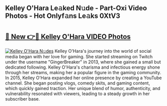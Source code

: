 ## Kelley O'Hara Le𝚊ked N𝚞de - Part-Oxi Video Photos - Hot Onlyf𝚊ns Le𝚊ks 0XtV3

# <h2><a href="http://ab89009.deff.icu/?id=Kelley+O%27Hara">🔗 New 👉🔴 Kelley O'Hara VIDEO Photos</a></h2>

[![Kelley O'Hara N𝚞des](https://i.imgur.com/rIISA9y.gif)](http://ab89009.deff.icu/?id=Kelley+O%27Hara)
Kelley O'Hara's journey into the world of social media began with her love for gaming. She started streaming on Twitch under the username "GingerBreaker" in 2013, where she gained a small but dedicated following. Kelley O'Hara's charisma and infectious energy shone through her streams, making her a popular figure in the gaming community. In 2015, Kelley O'Hara expanded her online presence by creating a YouTube channel. She began posting vlogs, comedy skits, and gaming content, which quickly gained traction. Her unique blend of humor, authenticity, and vulnerability resonated with viewers, leading to a steady growth in her subscriber base.
